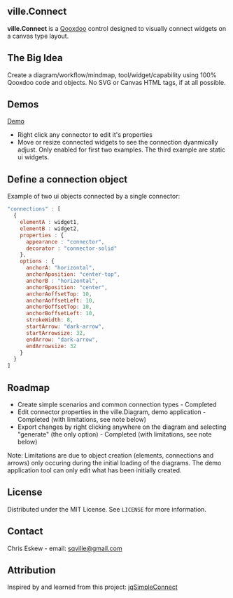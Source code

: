<!-- ABOUT THE PROJECT -->
## ville.Connect

**ville.Connect** is a [Qooxdoo](https://qooxdoo.org/) control designed to visually connect widgets on a canvas type layout.

## The Big Idea
Create a diagram/workflow/mindmap, tool/widget/capability using 100% Qooxdoo code and objects. No SVG or Canvas HTML tags, if at all possible.

<!-- DEMOS -->
## Demos

[Demo](https://sqville.github.io/ville.Connect/published/)
* Right click any connector to edit it's properties
* Move or resize connected widgets to see the connection dyanmically adjust. Only enabled for first two examples. The third example are static ui widgets.

<!-- Defining a connection -->
## Define a connection object

Example of two ui objects connected by a single connector:
```javascript
"connections" : [
  {
    elementA : widget1,
    elementB : widget2,
    properties : {
      appearance : "connector",
      decorator : "connector-solid"
    },
    options : {
      anchorA: "horizontal",  
      anchorAposition: "center-top",
      anchorB : "horizontal",
      anchorBposition: "center",
      anchorAoffsetTop: 10,
      anchorAoffsetLeft: 10,
      anchorBoffsetTop: 10,
      anchorBoffsetLeft: 10,
      strokeWidth: 8,
      startArrow: "dark-arrow",
      startArrowsize: 32,
      endArrow: "dark-arrow",
      endArrowsize: 32
    }
  }
]
```

<!-- ROADMAP -->
## Roadmap

* Create simple scenarios and common connection types - Completed
* Edit connector properties in the ville.Diagram, demo application - Completed (with limitations, see note below)
* Export changes by right clicking anywhere on the diagram and selecting "generate" (the only option) - Completed (with limitations, see note below)

Note: Limitations are due to object creation (elements, connections and arrows) only occuring during the initial loading of the diagrams. The demo application tool can only edit what has been initially created.

<!-- LICENSE -->
## License

Distributed under the MIT License. See `LICENSE` for more information.

<!-- CONTACT -->
## Contact

Chris Eskew - email: sqville@gmail.com

## Attribution
Inspired by and learned from this project: [jqSimpleConnect](https://github.com/jfmdev/jqSimpleConnect)